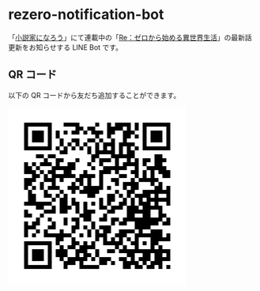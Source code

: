 # rezero-notification-bot

「[小説家になろう](https://syosetu.com/)」にて連載中の「[Re：ゼロから始める異世界生活](https://ncode.syosetu.com/n2267be/)」の最新話更新をお知らせする LINE Bot です。
<br>

## QR コード

以下の QR コードから友だち追加することができます。
<br>

![LINE QR CODE](/images/line_qr.png)
